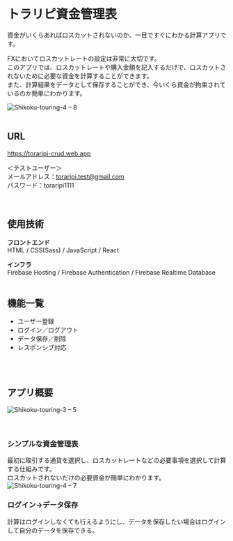 # トラリピ資金管理表

資金がいくらあればロスカットされないのか、一目ですぐにわかる計算アプリです。

FXにおいてロスカットレートの設定は非常に大切です。  
このアプリでは、ロスカットレートや購入金額を記入するだけで、ロスカットされないために必要な資金を計算することができます。  
また、計算結果をデータとして保存することができ、今いくら資金が拘束されているのか簡単にわかります。

![Shikoku-touring-4 – 8](https://user-images.githubusercontent.com/70832534/103171693-9f991680-4891-11eb-84a8-28da64886258.jpg)
<br />
<br />

## URL

<https://toraripi-crud.web.app>

＜テストユーザー＞  
メールアドレス：toraripi.test@gmail.com  
パスワード：toraripi1111  
<br />
<br />

## 使用技術
<strong>フロントエンド</strong>  
HTML / CSS(Sass) / JavaScript / React 

<strong>インフラ</strong>  
Firebase Hosting / Firebase Authentication / Firebase Realtime Database
<br />
<br />

## 機能一覧

* ユーザー登録
* ログイン／ログアウト
* データ保存／削除
* レスポンシブ対応
<br />
<br />

## アプリ概要

![Shikoku-touring-3 – 5](https://user-images.githubusercontent.com/70832534/103170459-b9cdf700-4887-11eb-928c-fd5a5f98bbcf.jpg)
<br />
<br />
<br />

### シンプルな資金管理表
最初に取引する通貨を選択し、ロスカットレートなどの必要事項を選択して計算する仕組みです。  
ロスカットされないだけの必要資金が簡単にわかります。 
![Shikoku-touring-4 – 7](https://user-images.githubusercontent.com/70832534/103170554-5d1f0c00-4888-11eb-91b1-db9f19c9199f.jpg)

### ログイン→データ保存  
計算はログインしなくても行えるようにし、データを保存したい場合はログインして自分のデータを保存できる。

